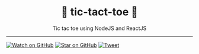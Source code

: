 <div align="center">
  <h1>🙅 tic-tact-toe 🙆</h1>

  <p>Tic tac toe using NodeJS and ReactJS</p>
</div>

<hr />

[![Watch on GitHub][github-watch-badge]][github-watch]
[![Star on GitHub][github-star-badge]][github-star]
[![Tweet][twitter-badge]][twitter]


[github-watch-badge]: https://img.shields.io/github/watchers/jonathanpalma/tic-tact-toe.svg?style=social
[github-watch]: https://github.com/jonathanpalma/tic-tact-toe/watchers
[github-star-badge]: https://img.shields.io/github/stars/jonathanpalma/tic-tact-toe.svg?style=social
[github-star]: https://github.com/jonathanpalma/tic-tact-toe/stargazers
[twitter]: https://twitter.com/intent/tweet?text=Check%20out%20tic-tact-toe!%20https://github.com/jonathanpalma/tic-tact-toe
[twitter-badge]: https://img.shields.io/twitter/url/https/github.com/jonathanpalma/tic-tact-toe.svg?style=social
